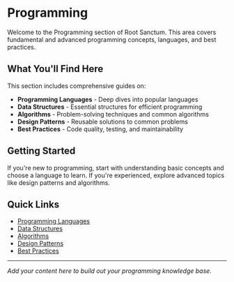 # Programming

Welcome to the Programming section of Root Sanctum. This area covers fundamental and advanced programming concepts, languages, and best practices.

## What You'll Find Here

This section includes comprehensive guides on:

- **Programming Languages** - Deep dives into popular languages
- **Data Structures** - Essential structures for efficient programming
- **Algorithms** - Problem-solving techniques and common algorithms
- **Design Patterns** - Reusable solutions to common problems
- **Best Practices** - Code quality, testing, and maintainability

## Getting Started

If you're new to programming, start with understanding basic concepts and choose a language to learn. If you're experienced, explore advanced topics like design patterns and algorithms.

## Quick Links

- [Programming Languages](./languages)
- [Data Structures](./data-structures)
- [Algorithms](./algorithms)
- [Design Patterns](./design-patterns)
- [Best Practices](./best-practices)

---

*Add your content here to build out your programming knowledge base.*
